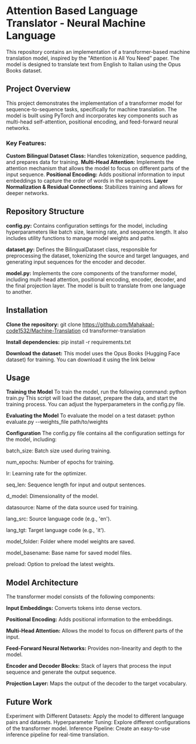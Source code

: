 # Attention Based Language Translator - Neural Machine Language
This repository contains an implementation of a transformer-based machine translation model, inspired by the "Attention is All You Need" paper. The model is designed to translate text from English to Italian using the Opus Books dataset.

## Project Overview
This project demonstrates the implementation of a transformer model for sequence-to-sequence tasks, specifically for machine translation. The model is built using PyTorch and incorporates key components such as multi-head self-attention, positional encoding, and feed-forward neural networks.

### Key Features:
**Custom Bilingual Dataset Class:** Handles tokenization, sequence padding, and prepares data for training.
**Multi-Head Attention:** Implements the attention mechanism that allows the model to focus on different parts of the input sequence.
**Positional Encoding:** Adds positional information to input embeddings to capture the order of words in the sequences.
**Layer Normalization & Residual Connections:** Stabilizes training and allows for deeper networks.

## Repository Structure
**config.py:** Contains configuration settings for the model, including hyperparameters like batch size, learning rate, and sequence length. It also includes utility functions to manage model weights and paths.

**dataset.py:** Defines the BilingualDataset class, responsible for preprocessing the dataset, tokenizing the source and target languages, and generating input sequences for the encoder and decoder.

**model.py:** Implements the core components of the transformer model, including multi-head attention, positional encoding, encoder, decoder, and the final projection layer. The model is built to translate from one language to another.

## Installation
**Clone the repository:**
git clone https://github.com/Mahakaal-code1532/Machine-Translation
cd transformer-translation

**Install dependencies:**
pip install -r requirements.txt

**Download the dataset:** This model uses the Opus Books (Hugging Face dataset) for training. You can download it using the link below

## Usage
**Training the Model**
To train the model, run the following command:
python train.py
This script will load the dataset, prepare the data, and start the training process. You can adjust the hyperparameters in the config.py file.

**Evaluating the Model**
To evaluate the model on a test dataset:
python evaluate.py --weights_file path/to/weights

**Configuration**
The config.py file contains all the configuration settings for the model, including:

batch_size: Batch size used during training.

num_epochs: Number of epochs for training.

lr: Learning rate for the optimizer.

seq_len: Sequence length for input and output sentences.

d_model: Dimensionality of the model.

datasource: Name of the data source used for training.

lang_src: Source language code (e.g., 'en').

lang_tgt: Target language code (e.g., 'it').

model_folder: Folder where model weights are saved.

model_basename: Base name for saved model files.

preload: Option to preload the latest weights.

## Model Architecture
The transformer model consists of the following components:

**Input Embeddings:** Converts tokens into dense vectors.

**Positional Encoding:** Adds positional information to the embeddings.

**Multi-Head Attention:** Allows the model to focus on different parts of the input.

**Feed-Forward Neural Networks:** Provides non-linearity and depth to the model.

**Encoder and Decoder Blocks:** Stack of layers that process the input sequence and generate the output sequence.

**Projection Layer:** Maps the output of the decoder to the target vocabulary.

## Future Work
Experiment with Different Datasets: Apply the model to different language pairs and datasets.
Hyperparameter Tuning: Explore different configurations of the transformer model.
Inference Pipeline: Create an easy-to-use inference pipeline for real-time translation.


